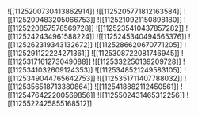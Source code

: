 ![[1125200730413862914]]
![[1125205771812163584]]
![[1125209483205066753]]
![[1125210921150898180]]
![[1125220857578569728]]
![[1125235410437857282]]
![[1125242434961588224]]
![[1125245340494565376]]
![[1125262319343132672]]
![[1125286620670771205]]
![[1125291122224271361]]
![[1125308722081746945]]
![[1125317161273049088]]
![[1125332250139209728]]
![[1125341032609124353]]
![[1125348521249583105]]
![[1125349044765642753]]
![[1125351711407788032]]
![[1125356518713380864]]
![[1125418882112450561]]
![[1125476422200569856]]
![[1125502431465312256]]
![[1125522425855168512]]
